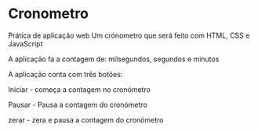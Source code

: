 # Cronometro
 
Prática de aplicação web
Um crónometro que será feito com HTML, CSS e JavaScript

A aplicação fa a contagem de: milsegundos, segundos e minutos


A aplicação conta com três botões:

Iniciar - começa a contagem no cronómetro

Pausar - Pausa a contagem do cronómetro

zerar - zera e pausa a contagem do cronómetro
